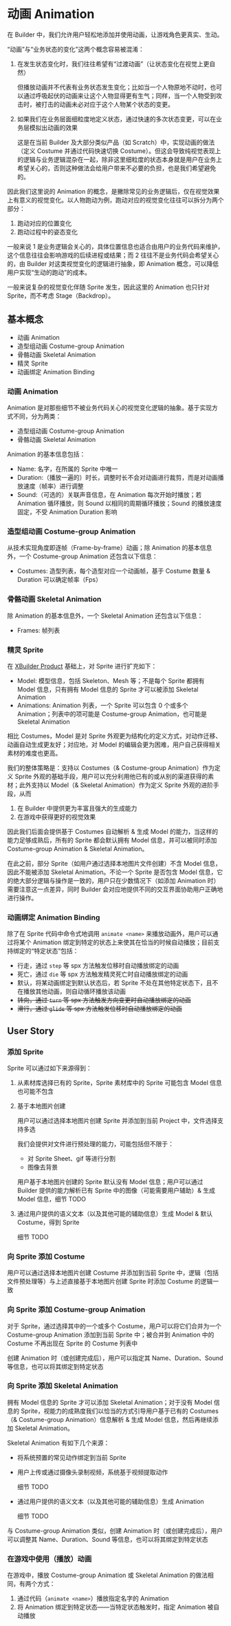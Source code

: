 # 动画 Animation

在 Builder 中，我们允许用户轻松地添加并使用动画，让游戏角色更真实、生动。

“动画”与“业务状态的变化”这两个概念容易被混淆：

1. 在发生状态变化时，我们往往希望有“过渡动画”（让状态变化在视觉上更自然）

	但播放动画并不代表有业务状态发生变化；比如当一个人物原地不动时，也可以通过呼吸起伏的动画来让这个人物显得更有生气；同样，当一个人物受到攻击时，被打击的动画未必对应于这个人物某个状态的变更。

2. 如果我们在业务层面细粒度地定义状态，通过快速的多次状态变更，可以在业务层模拟出动画的效果

	这是在当前 Builder 及大部分类似产品（如 Scratch）中，实现动画的做法（定义 Costume 并通过代码快速切换 Costume）。但这会导致纯视觉表现上的逻辑与业务逻辑混杂在一起，除非这里细粒度的状态本身就是用户在业务上希望关心的，否则这种做法会给用户带来不必要的负担，也是我们希望避免的。

因此我们这里说的 Animation 的概念，是撇除常见的业务逻辑后，仅在视觉效果上有意义的视觉变化。以人物跑动为例，跑动对应的视觉变化往往可以拆分为两个部分：

1. 跑动对应的位置变化
2. 跑动过程中的姿态变化

一般来说 1 是业务逻辑会关心的，具体位置信息也适合由用户的业务代码来维护，这个信息往往会影响游戏的后续进程或结果；而 2 往往不是业务代码会希望关心的，由 Builder 对这类视觉变化的逻辑进行抽象，即 Animation 概念，可以降低用户实现“生动的跑动”的成本。

一般来说复杂的视觉变化伴随 Sprite 发生，因此这里的 Animation 也只针对 Sprite，而不考虑 Stage（Backdrop）。

## 基本概念

* 动画 Animation
* 造型组动画 Costume-group Animation
* 骨骼动画 Skeletal Animation
* 精灵 Sprite
* 动画绑定 Animation Binding

### 动画 Animation

Animation 是对那些细节不被业务代码关心的视觉变化逻辑的抽象。基于实现方式不同，分为两类：

* 造型组动画 Costume-group Animation
* 骨骼动画 Skeletal Animation

Animation 的基本信息包括：

* Name: 名字，在所属的 Sprite 中唯一
* Duration:（播放一遍的）时长，调整时长不会对动画进行裁剪，而是对动画播放速度（帧率）进行调整
* Sound:（可选的）关联声音信息，在 Animation 每次开始时播放；若 Animation 循环播放，则 Sound 以相同的周期循环播放；Sound 的播放速度固定，不受 Animation Duration 影响

### 造型组动画 Costume-group Animation

从技术实现角度即逐帧（Frame-by-frame）动画；除 Animation 的基本信息外，一个 Costume-group Animation 还包含以下信息：

* Costumes: 造型列表，每个造型对应一个动画帧，基于 Costume 数量 & Duration 可以确定帧率（Fps）

### 骨骼动画 Skeletal Animation

除 Animation 的基本信息外，一个 Skeletal Animation 还包含以下信息：

* Frames: 帧列表

### 精灵 Sprite

在 [XBuilder Product](./index.zh.md) 基础上，对 Sprite 进行扩充如下：

* Model: 模型信息，包括 Skeleton、Mesh 等；不是每个 Sprite 都拥有 Model 信息，只有拥有 Model 信息的 Sprite 才可以被添加 Skeletal Animation
* Animations: Animation 列表，一个 Sprite 可以包含 0 个或多个 Animation；列表中的项可能是 Costume-group Animation，也可能是 Skeletal Animation

相比 Costumes，Model 是对 Sprite 外观更为结构化的定义方式，对动作迁移、动画自动生成更友好；对应地，对 Model 的编辑会更为困难，用户自己获得相关素材的难度也更高。

我们的整体策略是：支持以 Costumes（& Costume-group Animation）作为定义 Sprite 外观的基础手段，用户可以充分利用他已有的或从别的渠道获得的素材；此外支持以 Model（& Skeletal Animation）作为定义 Sprite 外观的进阶手段，从而

1. 在 Builder 中提供更为丰富且强大的生成能力
2. 在游戏中获得更好的视觉效果

因此我们后面会提供基于 Costumes 自动解析 & 生成 Model 的能力，当这样的能力足够成熟后，所有的 Sprite 都会默认拥有 Model 信息，并可以被同时添加 Costume-group Animation & Skeletal Animation。

在此之前，部分 Sprite（如用户通过选择本地图片文件创建）不含 Model 信息，因此不能被添加 Skeletal Animation。不论一个 Sprite 是否包含 Model 信息，它的绝大部分逻辑与操作是一致的，用户只在少数情况下（如添加 Animation 时）需要注意这一点差异，同时 Builder 会对应地提供不同的交互界面协助用户正确地进行操作。

### 动画绑定 Animation Binding

除了在 Sprite 代码中命令式地调用 `animate <name>` 来播放动画外，用户可以通过将某个 Animation 绑定到特定的状态上来使其在恰当的时候自动播放；目前支持绑定的“特定状态”包括：

* 行走，通过 `step` 等 spx 方法触发位移时自动播放绑定的动画
* 死亡，通过 `die` 等 spx 方法触发精灵死亡时自动播放绑定的动画
* 默认，将某动画绑定到默认状态后，若 Sprite 不处在其他特定状态下，且不在播放其他动画，则自动循环播放该动画
* ~~转向，通过 `turn` 等 spx 方法触发方向变更时自动播放绑定的动画~~
* ~~滑行，通过 `glide` 等 spx 方法触发位移时自动播放绑定的动画~~

## User Story

### 添加 Sprite

Sprite 可以通过如下来源得到：

1. 从素材库选择已有的 Sprite，Sprite 素材库中的 Sprite 可能包含 Model 信息也可能不包含

2. 基于本地图片创建

	用户可以通过选择本地图片创建 Sprite 并添加到当前 Project 中，文件选择支持多选

	我们会提供对文件进行预处理的能力，可能包括但不限于：

	* 对 Sprite Sheet、gif 等进行分割
	* 图像去背景

	用户基于本地图片创建的 Sprite 默认没有 Model 信息；用户可以通过 Builder 提供的能力解析已有 Sprite 中的图像（可能需要用户辅助）& 生成 Model 信息，细节 TODO

3. 通过用户提供的语义文本（以及其他可能的辅助信息）生成 Model & 默认 Costume，得到 Sprite

	细节 TODO

### 向 Sprite 添加 Costume

用户可以通过选择本地图片创建 Costume 并添加到当前 Sprite 中，逻辑（包括文件预处理等）与上述直接基于本地图片创建 Sprite 时添加 Costume 的逻辑一致

### 向 Sprite 添加 Costume-group Animation

对于 Sprite，通过选择其中的一个或多个 Costume，用户可以将它们合并为一个 Costume-group Animation 添加到当前 Sprite 中；被合并到 Animation 中的 Costume 不再出现在 Sprite 的 Costume 列表中

创建 Animation 时（或创建完成后），用户可以指定其 Name、Duration、Sound 等信息，也可以将其绑定到特定状态

### 向 Sprite 添加 Skeletal Animation

拥有 Model 信息的 Sprite 才可以添加 Skeletal Animation；对于没有 Model 信息的 Sprite，视能力的成熟度我们以恰当的方式引导用户基于已有的 Costumes（& Costume-group Animation）信息解析 & 生成 Model 信息，然后再继续添加 Skeletal Animation。

Skeletal Animation 有如下几个来源：

* 将系统预置的常见动作绑定到当前 Sprite
* 用户上传或通过摄像头录制视频，系统基于视频提取动作

	细节 TODO

* 通过用户提供的语义文本（以及其他可能的辅助信息）生成 Animation

	细节 TODO

与 Costume-group Animation 类似，创建 Animation 时（或创建完成后），用户可以调整其 Name、Duration、Sound 等信息，也可以将其绑定到特定状态

### 在游戏中使用（播放）动画

在游戏中，播放 Costume-group Animation 或 Skeletal Animation 的做法相同，有两个方式：

1. 通过代码（`animate <name>`）播放指定名字的 Animation
2. 将 Animation 绑定到特定状态——当特定状态触发时，指定 Animation 被自动播放
